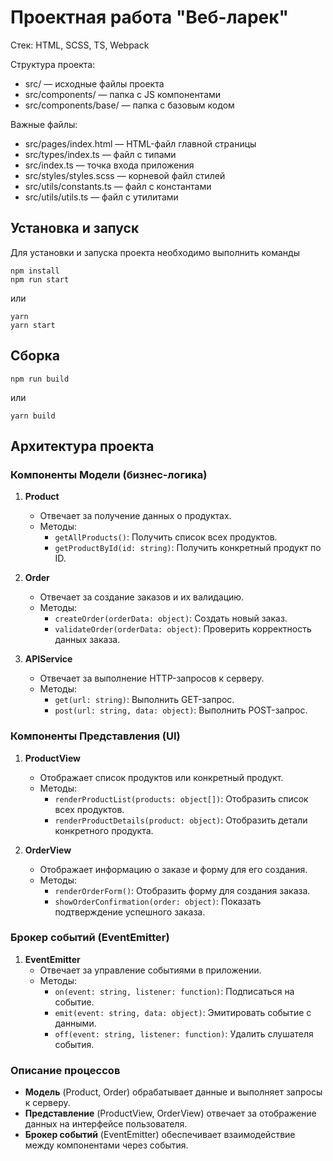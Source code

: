 # Проектная работа "Веб-ларек"

Стек: HTML, SCSS, TS, Webpack

Структура проекта:
- src/ — исходные файлы проекта
- src/components/ — папка с JS компонентами
- src/components/base/ — папка с базовым кодом

Важные файлы:
- src/pages/index.html — HTML-файл главной страницы
- src/types/index.ts — файл с типами
- src/index.ts — точка входа приложения
- src/styles/styles.scss — корневой файл стилей
- src/utils/constants.ts — файл с константами
- src/utils/utils.ts — файл с утилитами

## Установка и запуск
Для установки и запуска проекта необходимо выполнить команды

```
npm install
npm run start
```

или

```
yarn
yarn start
```
## Сборка

```
npm run build
```

или

```
yarn build
```
## Архитектура проекта

### Компоненты Модели (бизнес-логика)

1. **Product**
   - Отвечает за получение данных о продуктах.
   - Методы:
     - `getAllProducts()`: Получить список всех продуктов.
     - `getProductById(id: string)`: Получить конкретный продукт по ID.

2. **Order**
   - Отвечает за создание заказов и их валидацию.
   - Методы:
     - `createOrder(orderData: object)`: Создать новый заказ.
     - `validateOrder(orderData: object)`: Проверить корректность данных заказа.

3. **APIService**
   - Отвечает за выполнение HTTP-запросов к серверу.
   - Методы:
     - `get(url: string)`: Выполнить GET-запрос.
     - `post(url: string, data: object)`: Выполнить POST-запрос.

### Компоненты Представления (UI)

1. **ProductView**
   - Отображает список продуктов или конкретный продукт.
   - Методы:
     - `renderProductList(products: object[])`: Отобразить список всех продуктов.
     - `renderProductDetails(product: object)`: Отобразить детали конкретного продукта.

2. **OrderView**
   - Отображает информацию о заказе и форму для его создания.
   - Методы:
     - `renderOrderForm()`: Отобразить форму для создания заказа.
     - `showOrderConfirmation(order: object)`: Показать подтверждение успешного заказа.

### Брокер событий (EventEmitter)

1. **EventEmitter**
   - Отвечает за управление событиями в приложении.
   - Методы:
     - `on(event: string, listener: function)`: Подписаться на событие.
     - `emit(event: string, data: object)`: Эмитировать событие с данными.
     - `off(event: string, listener: function)`: Удалить слушателя события.

### Описание процессов

- **Модель** (Product, Order) обрабатывает данные и выполняет запросы к серверу.
- **Представление** (ProductView, OrderView) отвечает за отображение данных на интерфейсе пользователя.
- **Брокер событий** (EventEmitter) обеспечивает взаимодействие между компонентами через события.
